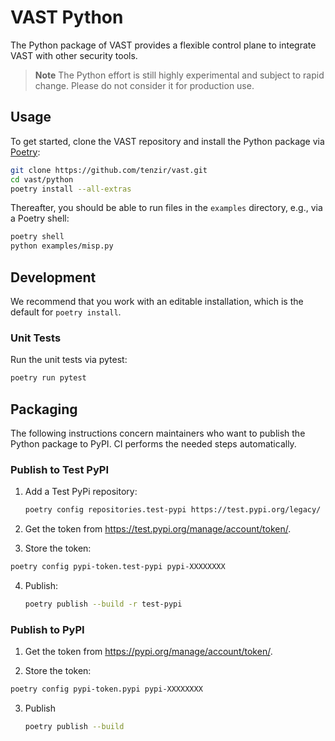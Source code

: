 # VAST Python

The Python package of VAST provides a flexible control plane to integrate VAST
with other security tools.

> **Note**
> The Python effort is still highly experimental and subject to rapid change.
> Please do not consider it for production use.

## Usage

To get started, clone the VAST repository and install the Python package via
[Poetry](https://python-poetry.org/docs/):

```bash
git clone https://github.com/tenzir/vast.git
cd vast/python
poetry install --all-extras
```

Thereafter, you should be able to run files in the `examples` directory, e.g.,
via a Poetry shell:

```bash
poetry shell
python examples/misp.py
```

## Development

We recommend that you work with an editable installation, which is the default
for `poetry install`.

### Unit Tests

Run the unit tests via pytest:

```bash
poetry run pytest
```

## Packaging

The following instructions concern maintainers who want to publish the Python
package to PyPI. CI performs the needed steps automatically.

### Publish to Test PyPI

1. Add a Test PyPi repository:

   ```bash
   poetry config repositories.test-pypi https://test.pypi.org/legacy/
   ```

2. Get the token from <https://test.pypi.org/manage/account/token/>.

3. Store the token:

  ```bash
  poetry config pypi-token.test-pypi pypi-XXXXXXXX
  ```

4. Publish:
  
   ```bash
   poetry publish --build -r test-pypi
   ```

### Publish to PyPI

1. Get the token from <https://pypi.org/manage/account/token/>.

2. Store the token:

  ```bash
  poetry config pypi-token.pypi pypi-XXXXXXXX
  ```

3. Publish

   ```bash
   poetry publish --build
   ```
